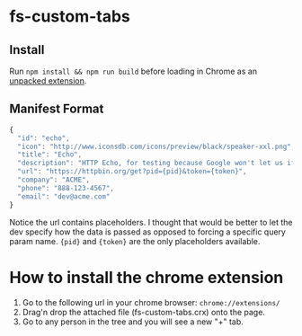 # fs-custom-tabs

## Install

Run `npm install && npm run build` before loading in Chrome as an [unpacked extension](https://developer.chrome.com/extensions/getstarted#unpacked).

## Manifest Format

```js
{
  "id": "echo",
  "icon": "http://www.iconsdb.com/icons/preview/black/speaker-xxl.png",
  "title": "Echo",
  "description": "HTTP Echo, for testing because Google won't let us iframe",
  "url": "https://httpbin.org/get?pid={pid}&token={token}",
  "company": "ACME",
  "phone": "888-123-4567",
  "email": "dev@acme.com"
}
```

Notice the url contains placeholders. I thought that would be better to let the dev specify
how the data is passed as opposed to forcing a specific query param name. `{pid}` and `{token}`
 are the only placeholders available.

# How to install the chrome extension
1. Go to the following url in your chrome browser: `chrome://extensions/`
2. Drag'n drop the attached file (fs-custom-tabs.crx) onto the page.
3. Go to any person in the tree and you will see a new "+" tab.